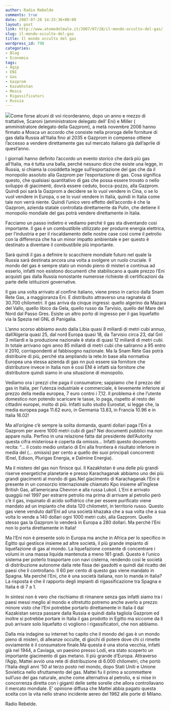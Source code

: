```yaml
---
author: Radio Rebelde
comments: true
date: 2007-07-28 14:33:36+00:00
layout: post
link: http://www.atomodelmale.it/2007/07/28/il-mondo-occulto-del-gas/
slug: il-mondo-occulto-del-gas
title: Il mondo occulto del gas
wordpress_id: 798
categories:
- Blog
- Economia
tags:
- Agip
- ENI
- Gas
- Gazprom
- Kazakhstan
- Mosca
- Rigassificatori
- Russia
---
```


![](http://www.atomodelmale.it/wp-content/uploads/2008/10/report_gas-300x240.jpg)Come forse alcuni di voi ricorderanno, dopo un anno e mezzo di trattative, Scaroni (amministratore delegato dell’ Eni)  e Miller ( amministratore delegato della Gazprom), a metà novembre 2006 hanno firmato a Mosca un accordo che consiste nella proroga delle forniture di gas dalla Russia all’Italia fino al 2035 e Gazprom in compenso ottiene l’accesso a vendere direttamente gas sul mercato italiano già dall’aprile di quest’anno.

I giornali hanno definito l’accordo un evento storico che darà più gas all’Italia, ma è tutta una balla, perché nessuno dice che esiste una legge, in Russia, si chiama la cosiddetta legge sull’esportazione del gas che da il monopolio assoluto alla Gazprom per l’esportazione di gas. Cosa significa questo, che qualsiasi quantitativo di gas che possa essere trovato o nello sviluppo di giacimenti, dovrà essere ceduto, bocca-pozzo, alla Gazprom. Quindi poi sarà la Gazprom a decidere se lo vuol vendere in Cina, o se lo vuol vendere in Europa, o se lo vuol vendere in Italia, quindi in Italia come tale non verrà niente. Quindi l’unico vero effetto dell’accordo è che la Gazprom, azienda statale controllata direttamente da Putin, che detiene il monopolio mondiale del gas potrà vendere direttamente in Italia.

Facciamo un passo indietro e vediamo perché il gas sta diventando così importante. Il gas è un combustibile utilizzato per produrre energia elettrica, per l’industria e per il riscaldamento delle nostre case così come il petrolio con la differenza che ha un minor impatto ambientale e per questo è destinato a diventare il combustibile più importante.

Sarà quindi il gas a definire lo scacchiere mondiale futuro nel quale la Russia sarà destinata ancora una volta a svolgere un ruolo cruciale. Il mondo del gas è sempre stato un mondo pieno di misteri e continua ad esserlo, infatti non esistono documenti che stabiliscano a quale prezzo l’Eni acquisti gas dalla Russia nonostante numerose richieste di certificazioni da parte delle istituzioni governative.

<!-- more -->


Il gas una volta arrivato al confine italiano, viene preso in carico dalla Snam Rete Gas, a maggioranza Eni. E distribuito attraverso una ragnatela di 30.700 chilometri. Il gas arriva da cinque ingressi: quello algerino da Mazara del Vallo, quello libico da Gela, quello russo da Tarvisio, quello del Mare del Nord dal Passo Gres. Esiste un altro porto di ingresso per il gas liquefatto via la Spezia nel GNL di Panigalia.

L’anno scorso abbiamo avuto dalla Libia quasi 8 miliardi di metri cubi annuo, dall’Algeria quasi 25, dal nord Europa quasi 18, da Tarvisio circa 23, dal Gnl 3 miliardi e la produzione nazionale è stata di quasi 12 miliardi di metri cubi. In totale arrivano ogni anno 85 miliardi di metri cubi che saliranno a 95 entro il 2010, corrispondenti al fabbisogno nazionale. Ma la Snam Rete Gas potrà distribuire di più, perché sta ampliando la rete.In base alla normativa Europea una stessa azienda di gas nn può essere sia fornitore che distributore invece in Italia non è così ENI è infatti sia fornitore che distributore quindi siamo in una situazione di monopolio.

Vediamo ora i prezzi che paga il consumatore; sappiamo che il prezzo del gas in Italia, per l’utenza industriale e commerciale, è lievemente inferiore al prezzo della media europea, 7 euro contro i 7,12. Il problema è che l’utente domestico non potendo scaricare le tasse, lo paga, rispetto al resto dei cittadini europei, molto di più. Infatti sullo studio Eurostat, si legge che, la media europea paga 11.62 euro, in Germania 13.83, in Francia 10.96 e in Italia 16.02!

Ma all’origine c’è sempre la solita domanda, quanti dollari paga l’Eni a Gazprom per avere 1000 metri cubi di gas? Nei documenti pubblici ma non appare nulla. Perfino in una relazione fatta dal presidente dell’Autority questa cifra misteriosa è coperta da omissis… Infatti questo documento recita: “… il costo medio unitario di Eni alla frontiera è risultato inferiore in media del (… omissis) per cento a quello dei suoi principali concorrenti (Enel, Edison, Plurigas Energia, e Dalmine Energia).

Ma il mistero del gas non finisce qui. Il Kazakhstan è una delle più grandi riserve energetiche planetarie e presso Karachaganak abbiamo uno dei più grandi giacimenti al mondo di gas.Nel giacimento di Karachaganak l’Eni è presente in un consorzio internazionale chiamato Kpo insieme all’inglese British Gas, all’americana Chevron e alla russa Lukoil. L’Eni è arrivato quaggiù nel 1997 per estrarre petrolio ma prima di arrivare al petrolio però c’è il gas, inquinato di acido solfidrico che per essere purificato viene mandato ad un impianto che dista 120 chilometri, in territorio russo. Questo gas viene venduto dall’Eni ad una società khazaka che a sua volta che a sua volta lo vende a 140 dollari ogni 1000 metri cubi, alla Gazprom. Quello stesso gas la Gazprom lo venderà in Europa a 280 dollari. Ma perché l’Eni non lo porta direttamente in Italia!

Ma l’Eni non è presente solo in Europa ma anche in Africa per lo specifico in Egitto qui gestisce insieme ad altre società, il più grande impianto di liquefazione di gas al mondo. La liquefazione consente di concentrare i volumi in una massa liquida mantenuta a meno 161 gradi. Questo è l’unico sistema per poterlo trasportare con navi cisterna, rendendo così le società di distribuzione autonome dalla rete fissa dei gasdotti e quindi dal ricatto dei paesi che li controllano. Il 60 per cento di questo gas viene mandato in Spagna. Ma perché l’Eni, che è una società italiana, non lo manda in Italia? La risposta è che il rapporto degli impianti di rigassificazione tra Spagna e Italia è di 7 a 1.

In sintesi non è vero che rischiamo di rimanere senza gas infatti siamo tra i paesi messi meglio al mondo e oltretutto potremo anche averlo a prezzo minore visto che l’Eni potrebbe portarlo  direttamente in Italia il dal  Kazakistan senza passare dalla Russia e quindi dalla tagliola Gazprom  ed inoltre si potrebbe portare in Italia il gas prodotto in Egitto ma siccome da lì può arrivare solo liquefatto ci vogliono i rigassificatori, che non abbiamo.

Dalla mia indagine su internet ho capito che il mondo del gas è un mondo pieno di misteri, di alleanze occulte, di giochi di potere dove chi ci rimette ovviamente è il consumatore finale.Ma questa è una storia vecchia, infatti già nel 1944, a Caviaga, un paesino presso Lodi, era stato scoperto un importante giacimento di gas metano. Il più grande d’Europa. Attraverso l’Agip, Mattei avviò una rete di distribuzione di 6.000 chilometri, che portò l’Italia degli anni ’50 al terzo posto nel mondo, dopo Stati Uniti e Unione Sovietica nello sfruttamento del gas. Mattei fu il primo a scommettere sull’uso del gas naturale, anche come alternativa al petrolio, e si mise in concorrenza diretta con i giganti delle sette sorelle che allora controllavano il mercato mondiale. E’ opinione diffusa che Mattei abbia pagato questa scelta con la vita nello strano incidente aereo del 1962 alle porte di Milano.

Radio Rebelde.
